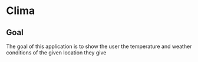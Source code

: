 

#  Clima
## Goal
The goal of this application is to show the user the temperature and weather conditions of the given location they give
